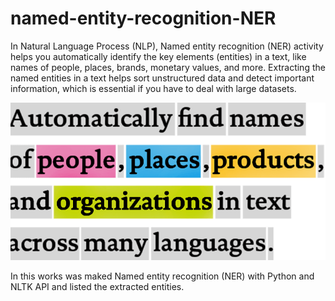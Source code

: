 # named-entity-recognition-NER
In Natural Language Process (NLP), Named entity recognition (NER) activity helps you automatically identify the key elements (entities) in a text, like names of people, places, brands, monetary values, and more. Extracting the named entities in a text helps sort unstructured data and detect important information, which is essential if you have to deal with large datasets.

![Named entity recognition](image/ner.png)

In this works was maked Named entity recognition (NER) with Python and NLTK API and listed the extracted entities.
